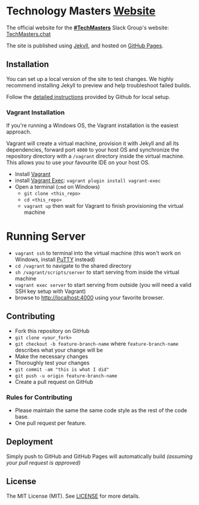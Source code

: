 # Technology Masters [Website][website]

The official website for the [**#TechMasters**][website] Slack Group's website: [TechMasters.chat][website]

The site is published using [Jekyll](https://jekyllrb.com), and hosted on [GitHub Pages](https://help.github.com/articles/about-github-pages-and-jekyll/).

## Installation

You can set up a local version of the site to test changes. We highly recommend installing Jekyll to preview and help troubleshoot failed builds.

Follow the [detailed instructions](https://help.github.com/articles/setting-up-your-github-pages-site-locally-with-jekyll/) provided by Github for local setup.

### Vagrant Installation

If you're running a Windows OS, the Vagrant installation is the easiest approach.

Vagrant will create a virtual machine, provision it with Jekyll and all its dependencies, 
forward port `4000` to your host OS and synchronize the repository directory with a `/vagrant` 
directory inside the virtual machine. This allows you to use your favourite IDE on your host OS.

- Install [Vagrant](https://www.vagrantup.com/)
- install [Vagrant Exec](https://github.com/p0deje/vagrant-exec): `vagrant plugin install vagrant-exec`
- Open a terminal (`cmd` on Windows)
  - `git clone <this_repo>`
  - `cd <this_repo>`
  - `vagrant up` then wait for Vagrant to finish provisioning the virtual machine

# Running Server

- `vagrant ssh` to terminal into the virtual machine (this won't work on Windows, install [PuTTY](http://www.chiark.greenend.org.uk/~sgtatham/putty/download.html) instead)
- `cd /vagrant` to navigate to the shared directory
- `sh /vagrant/scripts/server` to start serving from inside the virtual machine
- `vagrant exec server` to start serving from outside (you will need a valid SSH key setup with Vagrant)
- browse to [http://localhost:4000](http://localhost:4000) using your favorite browser.

## Contributing

- Fork this repository on GitHub
- `git clone <your_fork>`
- `git checkout -b feature-branch-name` where `feature-branch-name` describes what your change will be
- Make the necessary changes
- Thoroughly test your changes
- `git commit -am "this is what I did"`
- `git push -u origin feature-branch-name`
- Create a pull request on GitHub

### Rules for Contributing

- Please maintain the same the same code style as the rest of the code base.
- One pull request per feature.

## Deployment

Simply push to GitHub and GitHub Pages will automatically build *(assuming your pull request is approved)*

## License

The MIT License (MIT). See [LICENSE](./LICENSE) for more details.

[website]: https://techmasters.chat
